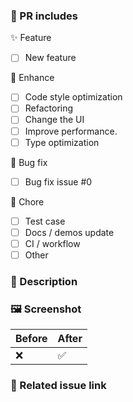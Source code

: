 ### 🤔 PR includes

<!-- Add completed items in this PR, and change [ ] to [x]. -->

✨ Feature

- [ ] New feature

🎨 Enhance

- [ ] Code style optimization
- [ ] Refactoring
- [ ] Change the UI
- [ ] Improve performance.
- [ ] Type optimization

🐛 Bug fix

- [ ] Bug fix issue #0

🔧 Chore

- [ ] Test case
- [ ] Docs / demos update
- [ ] CI / workflow
- [ ] Other

### 📝 Description

### 🖼️ Screenshot
|  Before  |  After  |
|----|----|
|  ❌  |  ✅  |

### 🔗 Related issue link
